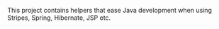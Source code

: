 This project contains helpers that ease Java development when using Stripes, Spring, Hibernate, JSP etc.